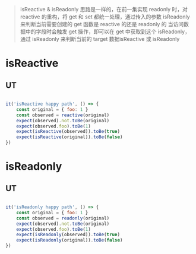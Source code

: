 > isReactive & isReadonly
> 思路是一样的，在前一集实现 readonly 时，对 reactive 的重构，将 get 和 set 都统一处理，通过传入的参数 isReadonly 来判断当前需要创建的 get 函数是 reactive 的还是 readonly 的
> 当访问数据中的字段时会触发 get 操作，即可以在 get 中获取到这个 isReadonly，通过 isReadonly 来判断当前的 target 数据isReactive 或 isReadonly
# isReactive
## UT
```javascript

it('isReactive happy path', () => {
	const original = { foo: 1 }
	const observed = reactive(original)
	expect(observed).not.toBe(original)
	expect(observed.foo).toBe(1)
	expect(isReactive(observed)).toBe(true)
	expect(isReactive(original)).toBe(false)
})

```

# isReadonly
## UT
```javascript

it('isReadonly happy path', () => {
	const original = { foo: 1 }
	const observed = readonly(original)
	expect(observed).not.toBe(original)
	expect(observed.foo).toBe(1)
	expect(isReadonly(observed)).toBe(true)
	expect(isReadonly(original)).toBe(false)
})

```
